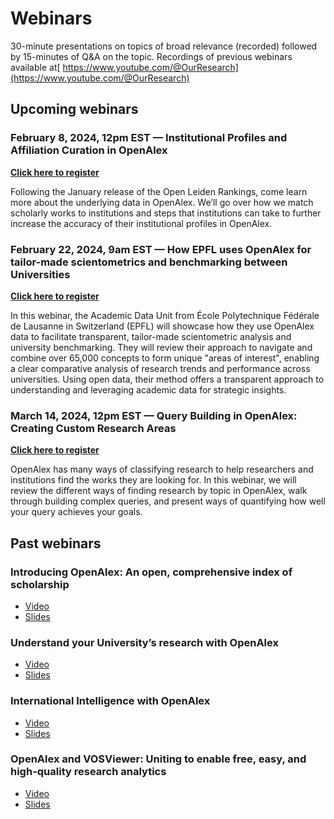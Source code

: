 # Webinars

30-minute presentations on topics of broad relevance (recorded) followed by 15-minutes of Q\&A on the topic. Recordings of previous webinars available at[ https://www.youtube.com/@OurResearch](https://www.youtube.com/@OurResearch)

## Upcoming webinars

### February 8, 2024, 12pm EST — Institutional Profiles and Affiliation Curation in OpenAlex <a name="institutional-profiles-and-affiliation-curation"></a>

[**Click here to register**](https://us02web.zoom.us/webinar/register/WN\_ggI4M2mwQF-Ce-pp947nUA)

Following the January release of the Open Leiden Rankings, come learn more about the underlying data in OpenAlex. We’ll go over how we match scholarly works to institutions and steps that institutions can take to further increase the accuracy of their institutional profiles in OpenAlex.

### February 22, 2024, 9am EST — How EPFL uses OpenAlex for tailor-made scientometrics and benchmarking between Universities <a name="how-epfl-uses-openalex"></a>

[**Click here to register**](https://us02web.zoom.us/webinar/register/WN_lZD4HMD2RNmnuzPsfCef-g)

In this webinar, the Academic Data Unit from École Polytechnique Fédérale de Lausanne in Switzerland (EPFL) will showcase how they use OpenAlex data to facilitate transparent, tailor-made scientometric analysis and university benchmarking. They will review their approach to navigate and combine over 65,000 concepts to form unique "areas of interest", enabling a clear comparative analysis of research trends and performance across universities. Using open data, their method offers a transparent approach to understanding and leveraging academic data for strategic insights.

### March 14, 2024, 12pm EST — Query Building in OpenAlex: Creating Custom Research Areas <a name="query-building-in-openalex"></a>

[**Click here to register**](https://us02web.zoom.us/webinar/register/WN_Ar4Z80HlSRKAU5mhQEdLCw)

OpenAlex has many ways of classifying research to help researchers and institutions find the works they are looking for. In this webinar, we will review the different ways of finding research by topic in OpenAlex, walk through building complex queries, and present ways of quantifying how well your query achieves your goals.

## Past webinars

### Introducing OpenAlex: An open, comprehensive index of scholarship 

* [Video](https://youtu.be/dKJgLK3wrTM)
* [Slides](https://openalex.org/Intro_OpenAlex.pdf)

### Understand your University’s research with OpenAlex

* [Video](https://youtu.be/FbbeUGd6i-4)
* [Slides](https://openalex.org/Research.pdf)

### International Intelligence with OpenAlex 

* [Video](https://youtu.be/Ylr7xa7AMq8)
* [Slides](https://openalex.org/OpenAlex_Webinar_International.pdf)

### OpenAlex and VOSViewer: Uniting to enable free, easy, and high-quality research analytics 

* [Video](https://youtu.be/MfwFzLQmUwo)
* [Slides](https://openalex.org/Visualizing_Science_Using_OpenAlex_and_VOSviewer.pdf)
